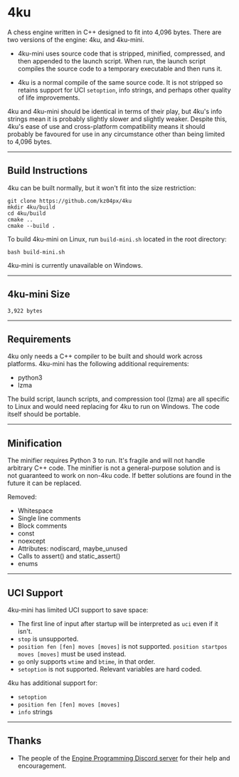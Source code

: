 # 4ku
A chess engine written in C++ designed to fit into 4,096 bytes. There are two versions of the engine: 4ku, and 4ku-mini.

- 4ku-mini uses source code that is stripped, minified, compressed, and then appended to the launch script. When run, the launch script compiles the source code to a temporary executable and then runs it.

- 4ku is a normal compile of the same source code. It is not stripped so retains support for UCI `setoption`, info strings, and perhaps other quality of life improvements.

4ku and 4ku-mini should be identical in terms of their play, but 4ku's info strings mean it is probably slightly slower and slightly weaker. Despite this, 4ku's ease of use and cross-platform compatibility means it should probably be favoured for use in any circumstance other than being limited to 4,096 bytes.

---

## Build Instructions
4ku can be built normally, but it won't fit into the size restriction:
```
git clone https://github.com/kz04px/4ku
mkdir 4ku/build
cd 4ku/build
cmake ..
cmake --build .
```
To build 4ku-mini on Linux, run `build-mini.sh` located in the root directory:
```
bash build-mini.sh
```
4ku-mini is currently unavailable on Windows.

---

## 4ku-mini Size
```
3,922 bytes
```

---

## Requirements
4ku only needs a C++ compiler to be built and should work across platforms.
4ku-mini has the following additional requirements:
- python3
- lzma

The build script, launch scripts, and compression tool (lzma) are all specific to Linux and would need replacing for 4ku to run on Windows. The code itself should be portable.

---

## Minification
The minifier requires Python 3 to run. It's fragile and will not handle arbitrary C++ code. The minifier is not a general-purpose solution and is not guaranteed to work on non-4ku code. If better solutions are found in the future it can be replaced.

Removed:
- Whitespace
- Single line comments
- Block comments
- const
- noexcept
- Attributes: nodiscard, maybe_unused
- Calls to assert() and static_assert()
- enums

---

## UCI Support
4ku-mini has limited UCI support to save space:
- The first line of input after startup will be interpreted as `uci` even if it isn't.
- `stop` is unsupported.
- `position fen [fen] moves [moves]` is not supported. `position startpos moves [moves]` must be used instead.
- `go` only supports `wtime` and `btime`, in that order.
- `setoption` is not supported. Relevant variables are hard coded.

4ku has additional support for:
- `setoption`
- `position fen [fen] moves [moves]`
- `info` strings

---

## Thanks
- The people of the [Engine Programming Discord server](https://discord.gg/invite/YctB2p4) for their help and encouragement.
